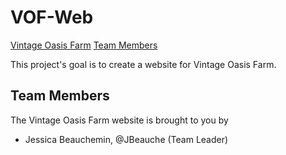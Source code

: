 # VOF-Web

[Vintage Oasis Farm](#vof-web)
    [Team Members](#teammembers)

This project's goal is to create a website for Vintage Oasis Farm.

## Team Members
The Vintage Oasis Farm website is brought to you by

- Jessica Beauchemin, @JBeauche (Team Leader)
